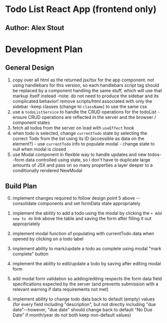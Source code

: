 # Todo List React App (frontend only)

## Author: Alex Stout

# Development Plan

## General Design

1. copy over all html as the returned jsx/tsx for the app component. not using handlebars for this version, so each handlebars script tag should be replaced by a component handling the same stuff, which will use that markup itself instead
  -note: do not need to produce the sidebar and its complicated behavior! remove scripts/html associated with only the sidebar
  -keep classes (change to `className`) to use the same css
2. use a `todoListService` to handle the CRUD operations for the todoList
  -ensure CRUD operations are reflected in the server and the browser / component states
3. fetch all todos from the server on load with `useEffect` hook
4. when todo is selected, change `currentTodo` state by selecting the correct Todo from the list using its ID (accessible as data on the element?) - use `currentTodo` info to populate modal - change state to null when modal is closed
5. use Modal component in flexible way to handle updates and new todos--form data controlled using state, so I don't have to duplicate large amounts of JSX and pass on so many properties a layer deeper to a conditionally rendered NewModal

## Build Plan

0. implement changes required to follow design point 5 above -- consolidate components and set formData state appropriately

1. implement the ability to add a todo using the modal by clicking the `+ Add new to do` link above the table and saving the form after filling it out appropriately

2. implement modal function of populating with currentTodo data when opened by clicking on a todo label

3. implement ability to mark/update a todo as complete using modal "mark complete" button

4. implement the ability to edit/update a todo by saving after editing modal form

5. add modal form validation so adding/editing respects the form data field specifications expected by the server (and prevents submission with a relevant warning if data requirements not met)

6. implement ability to change todo data back to default (empty) values (for every field including "description", but not directly including "due date"--however, "due date" should change back to default "No Due Date" if month/year do not both keep non-default values)
